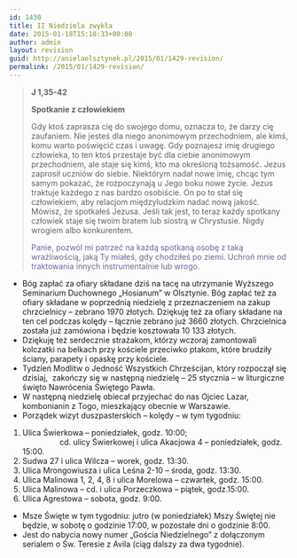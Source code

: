 ```yaml
---
id: 1430
title: II Niedziela zwykła
date: 2015-01-18T15:10:33+00:00
author: admin
layout: revision
guid: http://anielaolsztynek.pl/2015/01/1429-revision/
permalink: /2015/01/1429-revision/
---
```

> **J 1,35-42**
> 
> **Spotkanie z człowiekiem**
> 
> Gdy ktoś zaprasza cię do swojego domu, oznacza to, że darzy cię zaufaniem. Nie jesteś dla niego anonimowym przechodniem, ale kimś, komu warto poświęcić czas i uwagę. Gdy poznajesz imię drugiego człowieka, to ten ktoś przestaje być dla ciebie anonimowym przechodniem, ale staje się kimś, kto ma określoną tożsamość. Jezus zaprosił uczniów do siebie. Niektórym nadał nowe imię, chcąc tym samym pokazać, że rozpoczynają u Jego boku nowe życie. Jezus traktuje każdego z nas bardzo osobiście. On po to stał się człowiekiem, aby relacjom międzyludzkim nadać nową jakość. Mówisz, że spotkałeś Jezusa. Jeśli tak jest, to teraz każdy spotkany człowiek staje się twoim bratem lub siostrą w Chrystusie. Nigdy wrogiem albo konkurentem.
> 
> <span style="color: #666699;">Panie, pozwól mi patrzeć na każdą spotkaną osobę z taką wrażliwością, jaką Ty miałeś, gdy chodziłeś po ziemi. Uchroń mnie od traktowania innych instrumentalnie lub wrogo.</span>

  * Bóg zapłać za ofiary składane dziś na tacę na utrzymanie Wyższego Seminarium Duchownego &#8222;Hosianum&#8221; w Olsztynie. Bóg zapłać też za ofiary składane w poprzednią niedzielę z przeznaczeniem na zakup chrzcielnicy &#8211; zebrano 1970 złotych. Dziękuję też za ofiary składane na ten cel podczas kolędy &#8211; łącznie zebrano już 3660 złotych. Chrzcielnica została już zamówiona i będzie kosztowała 10 133 złotych.
  * Dziękuję też serdecznie strażakom, którzy wczoraj zamontowali kolczatki na belkach przy kościele przeciwko ptakom, które brudziły ściany, parapety i opaskę przy kościele.
  * Tydzień Modlitw o Jedność Wszystkich Chrześcijan, który rozpoczął się dzisiaj,  zakończy się w następną niedzielę &#8211; 25 stycznia &#8211; w liturgiczne święto Nawrócenia Świętego Pawła.
  * W następną niedzielę obiecał przyjechać do nas Ojciec Lazar, kombonianin z Togo, mieszkający obecnie w Warszawie.
  * Porządek wizyt duszpasterskich &#8211; kolędy &#8211; w tym tygodniu:

<span style="font-size: 16px;"></p> 

<ol>
  <li>
    Ulica Świerkowa &#8211; poniedziałek, godz. 10:00;                                                                cd. ulicy Świerkowej i ulica Akacjowa 4 &#8211; poniedziałek, godz. 15:00.
  </li>
  <li>
    Sudwa 27 i ulica Wilcza &#8211; worek, godz. 13:30.
  </li>
  <li>
    Ulica Mrongowiusza i ulica Leśna 2-10 &#8211; środa, godz. 13:30.
  </li>
  <li>
    Ulica Malinowa 1, 2, 4, 8 i ulica Morelowa &#8211; czwartek, godz. 15:00.
  </li>
  <li>
    Ulica Malinowa &#8211; cd. i ulica Porzeczkowa &#8211; piątek, godz.15:00.
  </li>
  <li>
    Ulica Agrestowa &#8211; sobota, godz. 9:00.
  </li>
</ol>

<ul>
  <li>
    Msze Święte w tym tygodniu: jutro (w poniedziałek) Mszy Świętej nie będzie, w sobotę o godzinie 17:00, w pozostałe dni o godzinie 8:00.
  </li>
  <li>
    Jest do nabycia nowy numer &#8222;Gościa Niedzielnego&#8221; z dołączonym serialem o Św. Teresie z Avila (ciąg dalszy za dwa tygodnie).
  </li>
</ul>

<p>
  </span>
</p>